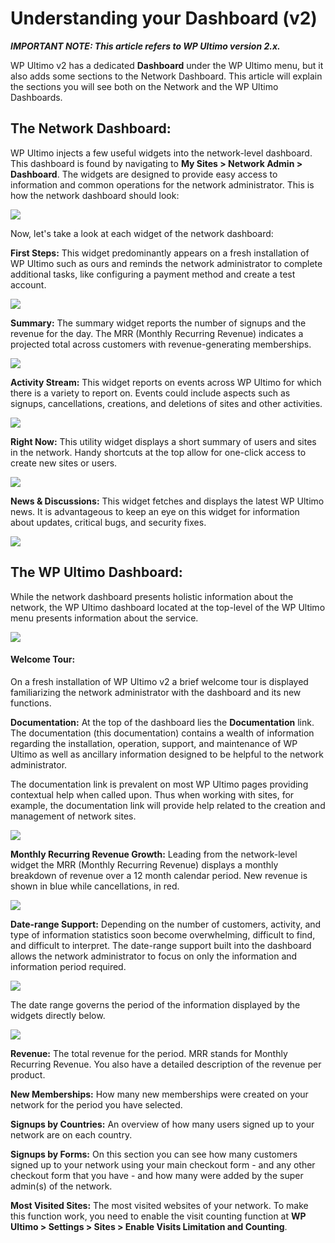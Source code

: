 # Understanding your Dashboard (v2)

_**IMPORTANT NOTE: This article refers to WP Ultimo version 2.x.**_

WP Ultimo v2 has a dedicated **Dashboard** under the WP Ultimo menu, but it also adds some sections to the Network Dashboard. This article will explain the sections you will see both on the Network and the WP Ultimo Dashboards.

## The Network Dashboard:

WP Ultimo injects a few useful widgets into the network-level dashboard. This dashboard is found by navigating to **My Sites > Network Admin > Dashboard**. The widgets are designed to provide easy access to information and common operations for the network administrator. This is how the network dashboard should look:

![](assets/images/deb0a500.png)

Now, let's take a look at each widget of the network dashboard:

**First Steps:** This widget predominantly appears on a fresh installation of WP Ultimo such as ours and reminds the network administrator to complete additional tasks, like configuring a payment method and create a test account.

![](assets/images/45d71761.png)

**Summary:** The summary widget reports the number of signups and the revenue for the day. The MRR (Monthly Recurring Revenue) indicates a projected total across customers with revenue-generating memberships.

![](assets/images/9e52430b.png)

**Activity Stream:** This widget reports on events across WP Ultimo for which there is a variety to report on. Events could include aspects such as signups, cancellations, creations, and deletions of sites and other activities.

![](assets/images/66676e02.png)

**Right Now:** This utility widget displays a short summary of users and sites in the network. Handy shortcuts at the top allow for one-click access to create new sites or users.

![](assets/images/8a49106f.png)

**News & Discussions:** This widget fetches and displays the latest WP Ultimo news. It is advantageous to keep an eye on this widget for information about updates, critical bugs, and security fixes.

![](assets/images/bbdf217e.png)

## **The WP Ultimo Dashboard:**

While the network dashboard presents holistic information about the network, the WP Ultimo dashboard located at the top-level of the WP Ultimo menu presents information about the service.

![](assets/images/a83b9161.png)

#### Welcome Tour:

On a fresh installation of WP Ultimo v2 a brief welcome tour is displayed familiarizing the network administrator with the dashboard and its new functions.

**Documentation:** At the top of the dashboard lies the **Documentation** link. The documentation (this documentation) contains a wealth of information regarding the installation, operation, support, and maintenance of WP Ultimo as well as ancillary information designed to be helpful to the network administrator.

The documentation link is prevalent on most WP Ultimo pages providing contextual help when called upon. Thus when working with sites, for example, the documentation link will provide help related to the creation and management of network sites.

![](assets/images/3cd9734d.png)

**Monthly Recurring Revenue Growth:** Leading from the network-level widget the MRR (Monthly Recurring Revenue) displays a monthly breakdown of revenue over a 12 month calendar period. New revenue is shown in blue while cancellations, in red.

![](assets/images/a2c9fe3e.png)

**Date-range Support:** Depending on the number of customers, activity, and type of information statistics soon become overwhelming, difficult to find, and difficult to interpret. The date-range support built into the dashboard allows the network administrator to focus on only the information and information period required.

![](assets/images/1990ffc6.png)

The date range governs the period of the information displayed by the widgets directly below.

![](assets/images/4a52bfd4.png)

**Revenue:** The total revenue for the period. MRR stands for Monthly Recurring Revenue. You also have a detailed description of the revenue per product.

**New Memberships:** How many new memberships were created on your network for the period you have selected.

**Signups by Countries:** An overview of how many users signed up to your network are on each country.

**Signups by Forms:** On this section you can see how many customers signed up to your network using your main checkout form - and any other checkout form that you have - and how many were added by the super admin(s) of the network.

**Most Visited Sites:** The most visited websites of your network. To make this function work, you need to enable the visit counting function at **WP Ultimo > Settings > Sites > Enable Visits Limitation and Counting**.
